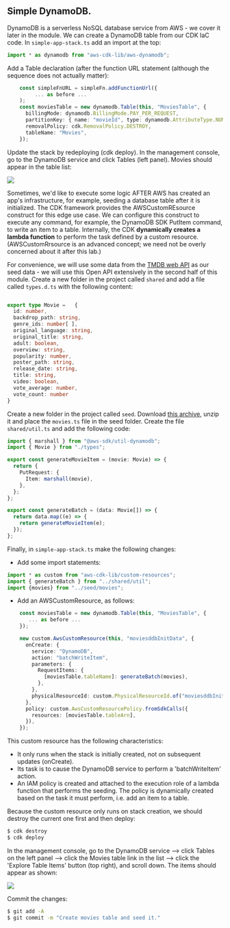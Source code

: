 ## Simple DynamoDB.

DynamoDB is a serverless NoSQL database service from AWS - we cover it later in the module. We can create a DynamoDB table from our CDK IaC code.  In `simple-app-stack.ts` add an import at the top:
~~~ts
import * as dynamodb from "aws-cdk-lib/aws-dynamodb";
~~~
Add a Table declaration (after the function URL statement (although the sequence does not actually matter):
~~~ts
    const simpleFnURL = simpleFn.addFunctionUrl({
         ... as before ...
    );
    const moviesTable = new dynamodb.Table(this, "MoviesTable", {
      billingMode: dynamodb.BillingMode.PAY_PER_REQUEST,
      partitionKey: { name: "movieId", type: dynamodb.AttributeType.NUMBER },
      removalPolicy: cdk.RemovalPolicy.DESTROY,
      tableName: "Movies",
    });
~~~
Update the stack by redeploying (cdk deploy). In the management console, go to the DynamoDB service and click Tables (left panel). Movies should appear in the table list:

![][dynamodb]

Sometimes, we'd like to execute some logic AFTER AWS has created an app's infrastructure, for example, seeding a database table after it is initialized. The CDK framework provides the AWSCustomREsource construct for this edge use case. We can configure this construct to execute any command, for example, the DynamoDB SDK PutItem command, to write an item to a table. Internally, the CDK __dynamically creates a lambda function__ to perform the task defined by a custom resource. (AWSCustomRrsource is an advanced concept; we need not be overly concerned about it after this lab.) 

For convenience, we will use some data from the [TMDB web API][tmdb] as our seed data - we will use this Open API extensively in the second half of this module. Create a new folder in the project called `shared`  and add a file called `types.d.ts` with the following content:
~~~ts

export type Movie =   {
  id: number,
  backdrop_path: string,
  genre_ids: number[ ],
  original_language: string,
  original_title: string,
  adult: boolean,
  overview: string,
  popularity: number,
  poster_path: string,
  release_date: string,
  title: string,
  video: boolean,
  vote_average: number,
  vote_count: number
}
~~~
Create a new folder in the project called `seed`. Download [this archive][seed], unzip it and place the `movies.ts` file in the seed folder. Create the file `shared/util.ts` and add the following code:
~~~ts
import { marshall } from "@aws-sdk/util-dynamodb";
import { Movie } from "./types";

export const generateMovieItem = (movie: Movie) => {
  return {
    PutRequest: {
      Item: marshall(movie),
    },
  };
};

export const generateBatch = (data: Movie[]) => {
  return data.map((e) => {
    return generateMovieItem(e);
  });
};

~~~
Finally, in `simple-app-stack.ts` make the following changes:

+ Add some import statements:

~~~ts
import * as custom from "aws-cdk-lib/custom-resources";
import { generateBatch } from "../shared/util";
import {movies} from "../seed/movies";
~~~

+ Add an AWSCustomResource, as follows:

~~~ts
    const moviesTable = new dynamodb.Table(this, "MoviesTable", {
       ... as before ...
    });

    new custom.AwsCustomResource(this, "moviesddbInitData", {
      onCreate: {
        service: "DynamoDB",
        action: "batchWriteItem",
        parameters: {
          RequestItems: {
            [moviesTable.tableName]: generateBatch(movies),
          },
        },
        physicalResourceId: custom.PhysicalResourceId.of("moviesddbInitData"), //.of(Date.now().toString()),
      },
      policy: custom.AwsCustomResourcePolicy.fromSdkCalls({
        resources: [moviesTable.tableArn],
      }),
    });
~~~
This custom resource has the following characteristics:
+ It only runs when the stack is initially created, not on subsequent updates (onCreate).
+ Its task is to cause the DynamoDB service to perform a 'batchWriteItem' action.
+ An IAM policy is created and attached to the execution role of a lambda function that performs the seeding. The policy is dynamically created based on the task it must perform, i.e. add an item to a table.

Because the custom resource only runs on stack creation, we should destroy the current one first and then deploy:
~~~bash
$ cdk destroy
$ cdk deploy
~~~
In the management console, go to the DynamoDB service --> click Tables on the left panel --> click the Movies table link in the list --> click the 'Explore Table Items' button (top right), and scroll down. The items should appear as shown:

![][moviestable]

Commit the changes:
~~~bash
$ git add -A
$ git commit -m "Create movies table and seed it."
~~~

[moviestable]: ./img/moviestable.png
[dynamodb]: ./img/dynamodb.png
[tmdb]: https://www.themoviedb.org/
[seed]: ./img/movies.ts.zip